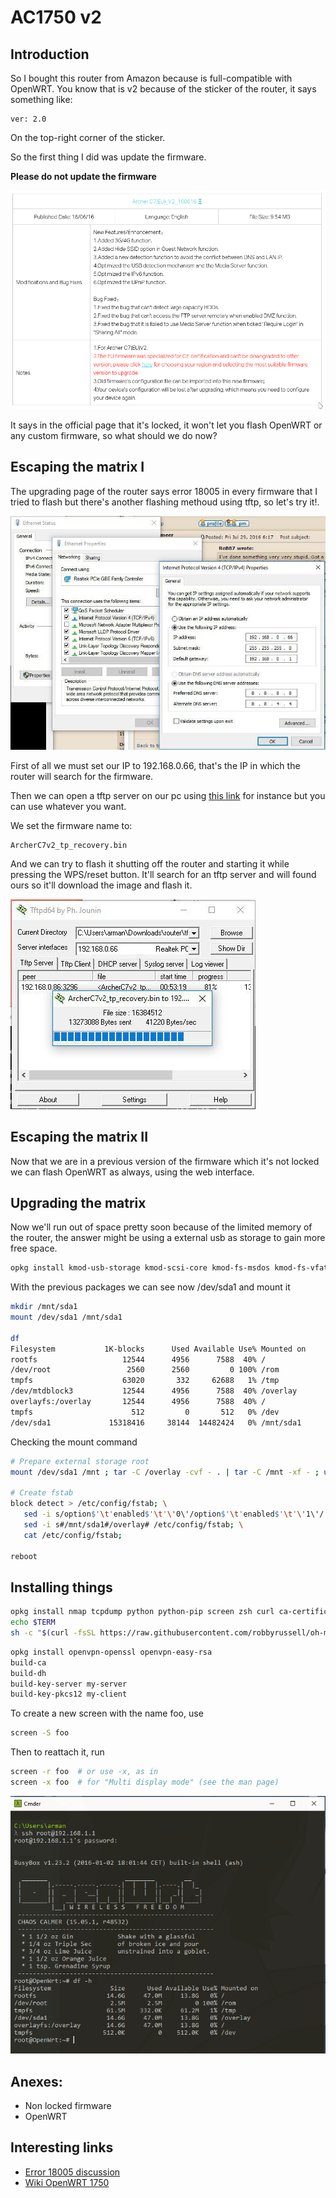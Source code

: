 # AC1750 v2

## Introduction

So I bought this router from Amazon because is full-compatible with OpenWRT. You know that is v2 because of the sticker of the router, it says something like:
```
ver: 2.0
```
On the top-right corner of the sticker.

So the first thing I did was update the firmware.

__Please do not update the firmware__

![fuck.png](fuck.png)

It says in the official page that it's locked, it won't let you flash OpenWRT or any custom firmware, so what should we do now?

## Escaping the matrix I

The upgrading page of the router says error 18005 in every firmware that I tried to flash but there's another flashing methoud using tftp, so let's try it!.

![1.jpg](1.jpg)

First of all we must set our IP to 192.168.0.66, that's the IP in which the router will search for the firmware.

Then we can open a tftp server on our pc using [this link](http://tftpd32.jounin.net/tftpd32_download.html) for instance but you can use whatever you want.

We set the firmware name to:
```
ArcherC7v2_tp_recovery.bin
```

And we can try to flash it shutting off the router and starting it while pressing the WPS/reset button. It'll search for an tftp server and will found ours so it'll download the image and flash it.

![2.jpg](2.jpg)

## Escaping the matrix II

Now that we are in a previous version of the firmware which it's not locked we can flash OpenWRT as always, using the web interface.

## Upgrading the matrix

Now we'll run out of space pretty soon because of the limited memory of the router, the answer might be using a external usb as storage to gain more free space.

```bash
opkg install kmod-usb-storage kmod-scsi-core kmod-fs-msdos kmod-fs-vfat block-mount usbutils kmod-usb-core kmod-usb2 file kmod-nls-iso8859-1 kmod-nls-cp437 kmod-fs-ext4
```
With the previous packages we can see now /dev/sda1 and mount it

```bash
mkdir /mnt/sda1
mount /dev/sda1 /mnt/sda1

df
Filesystem           1K-blocks      Used Available Use% Mounted on
rootfs                   12544      4956      7588  40% /
/dev/root                 2560      2560         0 100% /rom
tmpfs                    63020       332     62688   1% /tmp
/dev/mtdblock3           12544      4956      7588  40% /overlay
overlayfs:/overlay       12544      4956      7588  40% /
tmpfs                      512         0       512   0% /dev
/dev/sda1             15318416     38144  14482424   0% /mnt/sda1
```

Checking the mount command

```bash
# Prepare external storage root
mount /dev/sda1 /mnt ; tar -C /overlay -cvf - . | tar -C /mnt -xf - ; umount /mnt

# Create fstab
block detect > /etc/config/fstab; \
   sed -i s/option$'\t'enabled$'\t'\'0\'/option$'\t'enabled$'\t'\'1\'/ /etc/config/fstab; \
   sed -i s#/mnt/sda1#/overlay# /etc/config/fstab; \
   cat /etc/config/fstab;

reboot
```

## Installing things

```bash
opkg install nmap tcpdump python python-pip screen zsh curl ca-certificates wget git-http nano node openssh-sftp-server
echo $TERM
sh -c "$(curl -fsSL https://raw.githubusercontent.com/robbyrussell/oh-my-zsh/master/tools/install.sh)"
```

```bash
opkg install openvpn-openssl openvpn-easy-rsa
build-ca
build-dh
build-key-server my-server
build-key-pkcs12 my-client
```

To create a new screen with the name foo, use

```bash
screen -S foo
```

Then to reattach it, run

```bash
screen -r foo  # or use -x, as in
screen -x foo  # for "Multi display mode" (see the man page)
```

![3.PNG](3.PNG)

## Anexes:

* Non locked firmware
* OpenWRT

## Interesting links

* [Error 18005 discussion](http://www.dd-wrt.com/phpBB2/viewtopic.php?t=287073&postdays=0&postorder=asc&start=30)
* [Wiki OpenWRT 1750](https://wiki.openwrt.org/toh/tp-link/tl-wdr7500)
